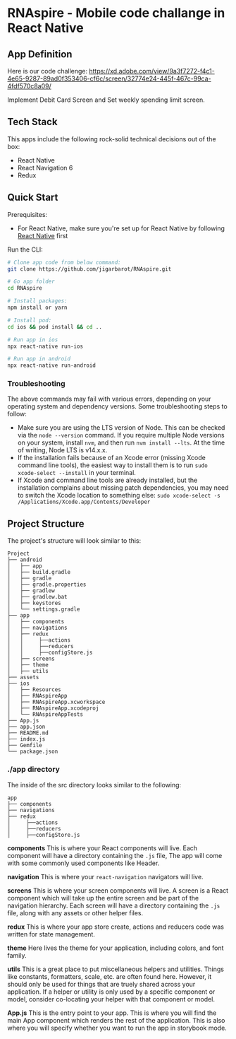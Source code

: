 # RNAspire - Mobile code challange in React Native

## App Definition

Here is our code challenge:
https://xd.adobe.com/view/9a3f7272-f4c1-4e65-9287-89ad0f353406-cf6c/screen/32774e24-445f-467c-99ca-4fdf570c8a09/

Implement Debit Card Screen and Set weekly spending limit screen.

## Tech Stack

This apps include the following rock-solid technical decisions out of the box:

- React Native
- React Navigation 6
- Redux

## Quick Start

Prerequisites:
- For React Native, make sure you're set up for React Native by following [React Native](https://reactnative.dev/docs/environment-setup) first

Run the CLI:

```bash
# Clone app code from below command:
git clone https://github.com/jigarbarot/RNAspire.git

# Go app folder
cd RNAspire

# Install packages:
npm install or yarn

# Install pod:
cd ios && pod install && cd ..

# Run app in ios
npx react-native run-ios 

# Run app in android
npx react-native run-android 
```

### Troubleshooting

The above commands may fail with various errors, depending on your operating system and dependency versions. Some troubleshooting steps to follow:

- Make sure you are using the LTS version of Node. This can be checked via the `node --version` command. If you require multiple Node versions on your system, install `nvm`, and then run `nvm install --lts`. At the time of writing, Node LTS is v14.x.x.
- If the installation fails because of an Xcode error (missing Xcode command line tools), the easiest way to install them is to run `sudo xcode-select --install` in your terminal.
- If Xcode and command line tools are already installed, but the installation complains about missing patch dependencies, you may need to switch the Xcode location to something else: `sudo xcode-select -s /Applications/Xcode.app/Contents/Developer`

## Project Structure

The project's structure will look similar to this:

```
Project
├── android
│   ├── app
│   ├── build.gradle
│   ├── gradle
│   ├── gradle.properties
│   ├── gradlew
│   ├── gradlew.bat
│   ├── keystores
│   └── settings.gradle
├── app
│   ├── components
│   ├── navigations
│   ├── redux
│   │     ├──actions
│   │     ├──reducers
│   │     ├──configStore.js
│   ├── screens
│   ├── theme
│   ├── utils
├── assets
├── ios
│   ├── Resources
│   ├── RNAspireApp
│   ├── RNAspireApp.xcworkspace
│   ├── RNAspireApp.xcodeproj
│   └── RNAspireAppTests
├── App.js
├── app.json
├── README.md
├── index.js
├── Gemfile
└── package.json

```

### ./app directory
The inside of the src directory looks similar to the following:

```
app
├── components
├── navigations
├── redux
│     ├──actions
│     ├──reducers
│     ├──configStore.js
```

**components**
This is where your React components will live. Each component will have a directory containing the `.js` file, The app will come with some commonly used components like Header.

**navigation**
This is where your `react-navigation` navigators will live.

**screens**
This is where your screen components will live. A screen is a React component which will take up the entire screen and be part of the navigation hierarchy. Each screen will have a directory containing the `.js` file, along with any assets or other helper files.

**redux**
This is where your app store create, actions and reducers code was written for state management.  

**theme**
Here lives the theme for your application, including colors, and font family.

**utils**
This is a great place to put miscellaneous helpers and utilities. Things like constants, formatters, scale, etc. are often found here. However, it should only be used for things that are truely shared across your application. If a helper or utility is only used by a specific component or model, consider co-locating your helper with that component or model.

**App.js** This is the entry point to your app. This is where you will find the main App component which renders the rest of the application. This is also where you will specify whether you want to run the app in storybook mode.